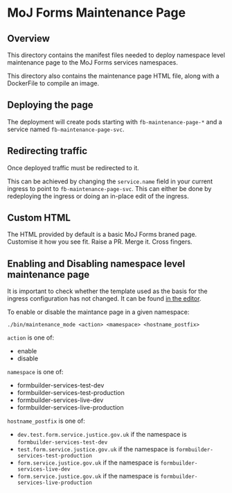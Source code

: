 # MoJ Forms Maintenance Page

## Overview
This directory contains the manifest files needed to deploy namespace level maintenance page to the MoJ Forms services namespaces.

This directory also contains the maintenance page HTML file, along with a DockerFile to compile an image.

## Deploying the page

The deployment will create pods starting with `fb-maintenance-page-*` and a service named `fb-maintenance-page-svc`.

## Redirecting traffic

Once deployed traffic must be redirected to it.

This can be achieved by changing the `service.name` field in your current ingress to point to `fb-maintenance-page-svc`.
This can either be done by redeploying the ingress or doing an in-place edit of the ingress.

## Custom HTML

The HTML provided by default is a basic MoJ Forms braned page. Customise it how you see fit. Raise a PR. Merge it. Cross fingers.

## Enabling and Disabling namespace level maintenance page

It is important to check whether the template used as the basis for the ingress configuration has not changed. It can be found [in the editor](https://github.com/ministryofjustice/fb-editor/blob/main/config/publisher/cloud_platform/ingress.yaml.erb).

To enable or disable the maintance page in a given namespace:

```
./bin/maintenance_mode <action> <mamespace> <hostname_postfix>
```

`action` is one of:

- enable
- disable

`namespace` is one of:

- formbuilder-services-test-dev
- formbuilder-services-test-production
- formbuilder-services-live-dev
- formbuilder-services-live-production

`hostname_postfix` is one of:

- `dev.test.form.service.justice.gov.uk` if the namespace is `formbuilder-services-test-dev`
- `test.form.service.justice.gov.uk` if the namespace is `formbuilder-services-test-production`
- `form.service.justice.gov.uk` if the namespace is `formbuilder-services-live-dev`
- `form.service.justice.gov.uk` if the namespace is `formbuilder-services-live-production`
